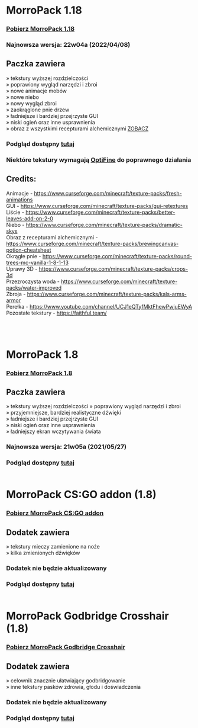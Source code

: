 # MorroPack 1.18

### [Pobierz MorroPack 1.18](https://github.com/itzMorro/MorroPack/raw/master/%C2%A7bMorroPack%201.18%20%C2%A7r22w04a.zip)

### Najnowsza wersja: 22w04a (2022/04/08)

## Paczka zawiera
» tekstury wyższej rozdzielczości</br>
» poprawiony wygląd narzędzi i zbroi</br>
» nowe animacje mobów</br>
» nowe niebo</br>
» nowy wygląd zbroi</br>
» zaokrąglone pnie drzew</br>
» ładniejsze i bardziej przejrzyste GUI</br>
» niski ogień oraz inne usprawnienia</br>
» obraz z wszystkimi recepturami alchemicznymi [ZOBACZ](https://imgur.com/a/QFNKBRG)

### Podgląd dostępny [tutaj](https://imgur.com/a/3fGnIpv)

### Niektóre tekstury wymagają [OptiFine](https://optifine.net/) do poprawnego działania

## Credits:

Animacje - https://www.curseforge.com/minecraft/texture-packs/fresh-animations </br>
GUI - https://www.curseforge.com/minecraft/texture-packs/gui-retextures </br>
Liście - https://www.curseforge.com/minecraft/texture-packs/better-leaves-add-on-2-0 </br>
Niebo - https://www.curseforge.com/minecraft/texture-packs/dramatic-skys </br>
Obraz z recepturami alchemicznymi - https://www.curseforge.com/minecraft/texture-packs/brewingcanvas-potion-cheatsheet </br>
Okrągłe pnie - https://www.curseforge.com/minecraft/texture-packs/round-trees-mc-vanilla-1-8-1-13 </br>
Uprawy 3D - https://www.curseforge.com/minecraft/texture-packs/crops-3d </br>
Przezroczysta woda - https://www.curseforge.com/minecraft/texture-packs/water-improved </br>
Zbroja - https://www.curseforge.com/minecraft/texture-packs/kals-arms-armor </br>
Perełka - https://www.youtube.com/channel/UCJ1eQTyfMktFhewPwjuEWyA </br>
Pozostałe tekstury - https://faithful.team/

</br>
</br>

# MorroPack 1.8

### [Pobierz MorroPack 1.8](https://github.com/itzMorro/MorroPack/raw/master/%C2%A7bMorroPack%20%C2%A7721w05a.zip)

## Paczka zawiera
» tekstury wyższej rozdzielczości
» poprawiony wygląd narzędzi i zbroi</br>
» przyjemniejsze, bardziej realistyczne dźwięki</br>
» ładniejsze i bardziej przejrzyste GUI</br>
» niski ogień oraz inne usprawnienia</br>
» ładniejszy ekran wczytywania świata</br>

### Najnowsza wersja: 21w05a (2021/05/27)
### Podgląd dostępny [tutaj](https://imgur.com/a/QBtgNVf)</br></br>

# MorroPack CS:GO addon (1.8)

### [Pobierz MorroPack CS:GO addon](https://github.com/itzMorro/MorroPack/raw/master/%C2%A7bMorroPack%20%C2%A76CSGO%20addon.zip)

## Dodatek zawiera
» tekstury mieczy zamienione na noże</br>
» kilka zmienionych dźwięków

### Dodatek nie będzie aktualizowany
### Podgląd dostępny [tutaj](https://imgur.com/a/KVUkKNP)</br></br>

# MorroPack Godbridge Crosshair (1.8)

### [Pobierz MorroPack Godbridge Crosshair](https://github.com/itzMorro/MorroPack/raw/master/%C2%A7bMorroPack%20%C2%A76Godbridge%20Crosshair.zip)
## Dodatek zawiera
» celownik znacznie ułatwiający godbridgowanie</br>
» inne tekstury pasków zdrowia, głodu i doświadczenia

### Dodatek nie będzie aktualizowany
### Podgląd dostępny [tutaj](https://imgur.com/a/bTfQPMO)
